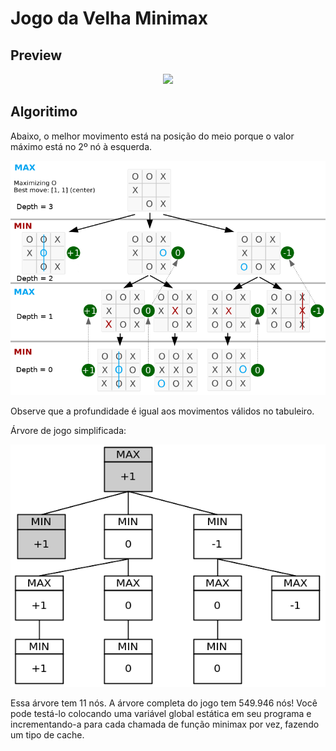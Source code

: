 # Jogo da Velha Minimax


## Preview
<p align="center">
	<img src="preview/jogando.gif"></img>
</p>

## Algoritimo
Abaixo, o melhor movimento está na posição do meio porque o valor máximo está no 2º nó à esquerda.
<p align="center">
	<img src="preview/tic-tac-toe-minimax-game-tree.png"></img>
</p>

Observe que a profundidade é igual aos movimentos válidos no tabuleiro.

Árvore de jogo simplificada:
<p align="center">
	<img src="preview/simplified-g-tree.png"></img>
</p>

Essa árvore tem 11 nós. A árvore completa do jogo tem 549.946 nós! Você pode testá-lo colocando uma variável global estática em seu programa e incrementando-a para cada chamada de função minimax por vez, fazendo um tipo de cache.
